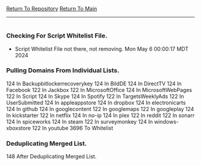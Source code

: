 [Return To Repository](https://github.com/DigitalWarrior/piholeparser/)
[Return To Main](https://github.com/DigitalWarrior/piholeparser/blob/master/RecentRunLogs/Mainlog.md)
____________________________________
# 
### Checking For Script Whitelist File.
* Script Whitelist File not there, not removing. Mon May  6 00:00:17 MDT 2024
### Pulling Domains From Individual Lists.
124 In Backupbitlockerrecoverykey
124 In BildDE
124 In DirectTV
124 In Facebook
122 In Jackbox
122 In MicrosoftOffice
124 In MicrosoftWebPages
122 In Script
124 In Skype
124 In Spotify
122 In TargetsWeeklyAds
122 In UserSubmitted
124 In appleappstore
124 In dropbox
124 In electronicarts
124 In github
124 In googlecontent
122 In googlemaps
122 In googleplay
124 In kickstarter
122 In netflix
124 In no-ip
124 In plex
122 In reddit
122 In sonarr
124 In spiceworks
124 In steam
122 In surveymonkey
124 In windows-xboxstore
122 In youtube
3696 To Whitelist
### Deduplicating Merged List.
148 After Deduplicating Merged List.
